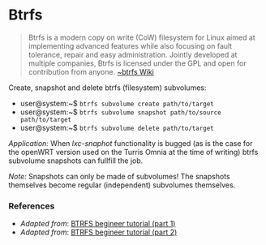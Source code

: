 # Btrfs
> Btrfs is a modern copy on write (CoW) filesystem for Linux aimed at implementing advanced features while also focusing on fault tolerance, repair and easy administration. Jointly developed at multiple companies, Btrfs is licensed under the GPL and open for contribution from anyone.
[~btrfs Wiki][3]

Create, snapshot and delete btrfs (filesystem) subvolumes:

- user@system:~$ `btrfs subvolume create path/to/target`
- user@system:~$ `btrfs subvolume snapshot path/to/source path/to/target`
- user@system:~$ `btrfs subvolume delete path/to/target`

_Application:_ When _lxc-snaphot_ functionality is bugged (as is the case for the openWRT version used on the Turris Omnia at the time of writing) btrfs subvolume snapshots can fullfill the job.

_Note:_ Snapshots can only be made of subvolumes! The snapshots themselves become regular (independent) subvolumes themselves.

### References
- _Adapted from_: [BTRFS begineer tutorial (part 1)][1]
- _Adapted from_: [BTRFS begineer tutorial (part 2)][2]


<!-- REFERENCES -->

 [1]:https://www.linux.com/learn/how-manage-btrfs-storage-pools-subvolumes-and-snapshots-linux-part-1
 [2]: https://www.linux.com/learn/how-create-and-manage-btrfs-snapshots-and-rollbacks-linux-part-2
 [3]:https://btrfs.wiki.kernel.org/index.php/Main_Page
